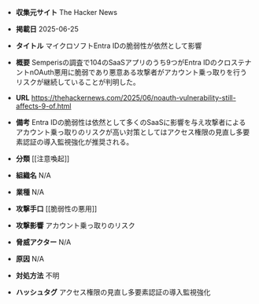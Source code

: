 - **収集元サイト**
The Hacker News

- **掲載日**
2025-06-25

- **タイトル**
マイクロソフトEntra IDの脆弱性が依然として影響

- **概要**
Semperisの調査で104のSaaSアプリのうち9つがEntra IDのクロステナントnOAuth悪用に脆弱であり悪意ある攻撃者がアカウント乗っ取りを行うリスクが継続していることが判明した。

- **URL**
https://thehackernews.com/2025/06/noauth-vulnerability-still-affects-9-of.html

- **備考**
Entra IDの脆弱性は依然として多くのSaaSに影響を与え攻撃者によるアカウント乗っ取りのリスクが高い対策としてはアクセス権限の見直し多要素認証の導入監視強化が推奨される。

- **分類**
[[注意喚起]]

- **組織名**
N/A

- **業種**
N/A

- **攻撃手口**
[[脆弱性の悪用]]

- **攻撃影響**
アカウント乗っ取りのリスク

- **脅威アクター**
N/A

- **原因**
N/A

- **対処方法**
不明

- **ハッシュタグ**
アクセス権限の見直し多要素認証の導入監視強化
